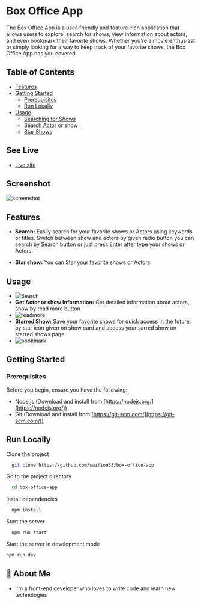 # Box Office App 

The Box Office App is a user-friendly and feature-rich application that allows users to explore, search for shows, view information about actors, and even bookmark their favorite shows. Whether you're a movie enthusiast or simply looking for a way to keep track of your favorite shows, the Box Office App has you covered.

## Table of Contents

- [Features](#features)
- [Getting Started](#getting-started)
  - [Prerequisites](#prerequisites)
  - [Run Locally](#run-locally)
- [Usage](#usage)
  - [Searching for Shows](#searching-for-shows)
  - [Search Actor or show](#get-actor-or-show-information)
  - [Star Shows](#starred-show)


## See Live

- [Live site]()

## Screenshot
 ![screenshot](URL)
## Features

- **Search:** Easily search for your favorite shows or Actors using keywords or titles. Switch between show and actors by given radio button you can search by Search button or just press Enter after type your shows or Actors

- **Star show:** You can Star your favorite shows or Actors
## Usage
- ![Search](URL)
- **Get Actor or show Information:** Get detailed information about actors, show by read more button
- ![readmore](URL)
- **Starred Show:** Save your favorite shows for quick access in the future. by star icon given on show card and access your sarred show on starred shows page
- ![bookmark](URL)

## Getting Started

### Prerequisites

Before you begin, ensure you have the following:

- Node.js (Download and install from [https://nodejs.org/](https://nodejs.org/))
- Git (Download and install from [https://git-scm.com/](https://git-scm.com/))

## Run Locally

Clone the project

```bash
  git clone https://github.com/saifion33/box-office-app
```

Go to the project directory

```bash
  cd box-office-app
```

Install dependencies

```bash
  npm install
```

Start the server

```bash
  npm run start
```
Start the server in development mode

```bash
npm run dev
```
## 🚀 About Me
- I'm a front-end developer who loves to write code and 
learn new technologies




